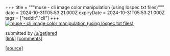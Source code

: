 +++
title = """muse - cli image color manipulation (using lospec txt files)"""
date = 2024-10-31T05:53:21.000Z
expiryDate = 2024-10-31T05:53:21.000Z
tags = ["reddit","cli"]
+++
[![muse - cli image color manipulation (using lospec txt files)](https://external-preview.redd.it/YzlweWM0dWs1MXlkMfX_lIoZQ0xmDWAhTQDHgCsctNC10U7mBFya5FPsPz4c.png?width=640&crop=smart&auto=webp&s=ee9b97107fb11554ecb01b18b20a3b0fa76898df "muse - cli image color manipulation (using lospec txt files)")](https://www.reddit.com/r/commandline/comments/1gg7pcr/muse_cli_image_color_manipulation_using_lospec/)

submitted by [/u/getjared](https://www.reddit.com/user/getjared)  
[\[link\]](https://v.redd.it/m9i4s4uk51yd1) [\[comments\]](https://www.reddit.com/r/commandline/comments/1gg7pcr/muse_cli_image_color_manipulation_using_lospec/)

[[source]](https://www.reddit.com/r/commandline/comments/1gg7pcr/muse_cli_image_color_manipulation_using_lospec/)
